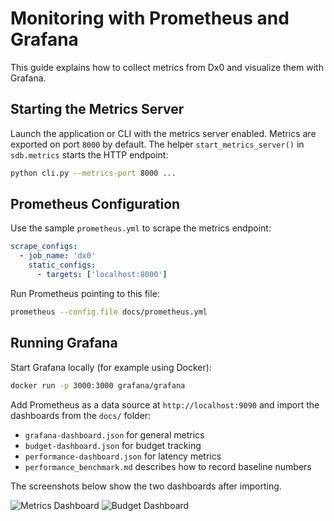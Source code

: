 # Monitoring with Prometheus and Grafana

This guide explains how to collect metrics from Dx0 and visualize them with Grafana.

## Starting the Metrics Server

Launch the application or CLI with the metrics server enabled. Metrics are exported on port `8000` by default. The helper `start_metrics_server()` in `sdb.metrics` starts the HTTP endpoint:

```bash
python cli.py --metrics-port 8000 ...
```

## Prometheus Configuration

Use the sample `prometheus.yml` to scrape the metrics endpoint:

```yaml
scrape_configs:
  - job_name: 'dx0'
    static_configs:
      - targets: ['localhost:8000']
```

Run Prometheus pointing to this file:

```bash
prometheus --config.file docs/prometheus.yml
```

## Running Grafana

Start Grafana locally (for example using Docker):

```bash
docker run -p 3000:3000 grafana/grafana
```

Add Prometheus as a data source at `http://localhost:9090` and import the dashboards from the `docs/` folder:

- `grafana-dashboard.json` for general metrics
- `budget-dashboard.json` for budget tracking
- `performance-dashboard.json` for latency metrics
- `performance_benchmark.md` describes how to record baseline numbers

The screenshots below show the two dashboards after importing.

![Metrics Dashboard](images/grafana_metrics.png.b64)
![Budget Dashboard](images/grafana_budget.png.b64)

